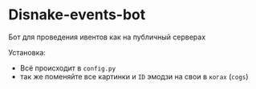 # Disnake-events-bot
Бот для проведения ивентов как на публичный серверах

Установка:
- Всё происходит в `config.py`
- так же поменяйте все картинки и `ID` эмодзи на свои в `когах` (`cogs`) 
